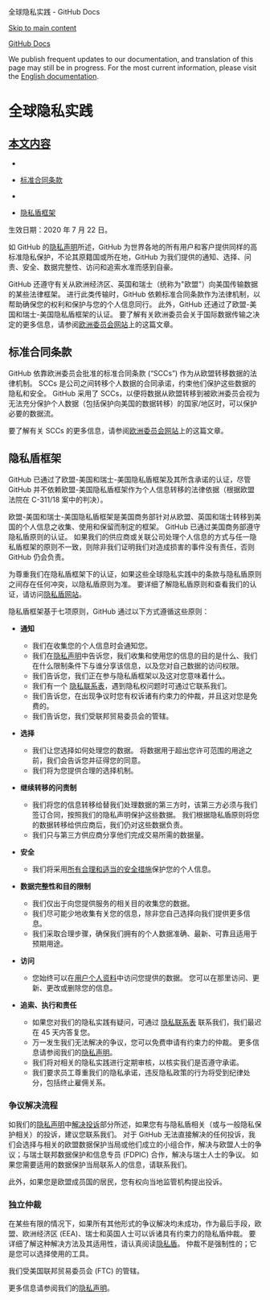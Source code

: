 全球隐私实践 - GitHub Docs

[Skip to main content](#main-content)

[](/cn)[GitHub Docs](/cn)

We publish frequent updates to our documentation, and translation of this page may still be in progress. For the most current information, please visit the [English documentation](/en).

全球隐私实践
==========

[本文内容](/site-policy/privacy-policies/global-privacy-practices#in-this-article)
----------

*
* [标准合同条款](#standard-contractual-clauses)

*
* [隐私盾框架](#privacy-shield-framework)

生效日期：2020 年 7 月 22 日。

如 GitHub 的[隐私声明](/cn/github/site-policy/github-privacy-statement#githubs-global-privacy-practices)所述，GitHub 为世界各地的所有用户和客户提供同样的高标准隐私保护，不论其原籍国或所在地，GitHub 为我们提供的通知、选择、问责、安全、数据完整性、访问和追索水准而感到自豪。

GitHub 还遵守有关从欧洲经济区、英国和瑞士（统称为"欧盟"）向美国传输数据的某些法律框架。 进行此类传输时，GitHub 依赖标准合同条款作为法律机制，以帮助确保您的权利和保护与您的个人信息同行。 此外，GitHub 还通过了欧盟-美国和瑞士-美国隐私盾框架的认证。 要了解有关欧洲委员会关于国际数据传输之决定的更多信息，请参阅[欧洲委员会网站](https://ec.europa.eu/info/law/law-topic/data-protection/international-dimension-data-protection_en)上的这篇文章。

[](#standard-contractual-clauses)标准合同条款
----------

GitHub 依靠欧洲委员会批准的标准合同条款 (“SCCs”) 作为从欧盟转移数据的法律机制。 SCCs 是公司之间转移个人数据的合同承诺，约束他们保护这些数据的隐私和安全。 GitHub 采用了 SCCs，以便将数据从欧盟转移到被欧洲委员会视为无法充分保护个人数据（包括保护向美国的数据转移）的国家/地区时，可以保护必要的数据流。

要了解有关 SCCs 的更多信息，请参阅[欧洲委员会网站](https://ec.europa.eu/info/law/law-topic/data-protection/international-dimension-data-protection/standard-contractual-clauses-scc_en)上的这篇文章。

[](#privacy-shield-framework)隐私盾框架
----------

GitHub 已通过了欧盟-美国和瑞士-美国隐私盾框架及其所含承诺的认证，尽管 GitHub 并不依赖欧盟-美国隐私盾框架作为个人信息转移的法律依据（根据欧盟法院在 C-311/18 案中的判决）。

欧盟-美国和瑞士-美国隐私盾框架是美国商务部针对从欧盟、英国和瑞士转移到美国的个人信息之收集、使用和保留而制定的框架。 GitHub 已通过美国商务部遵守隐私盾原则的认证。 如果我们的供应商或关联公司处理个人信息的方式与任一隐私盾框架的原则不一致，则除非我们证明我们对造成损害的事件没有责任，否则 GitHub 仍会负责。

为尊重我们在隐私盾框架下的认证，如果这些全球隐私实践中的条款与隐私盾原则之间存在任何冲突，以隐私盾原则为准。 要详细了解隐私盾原则和查看我们的认证，请访问[隐私盾网站](https://www.privacyshield.gov/)。

隐私盾框架基于七项原则，GitHub 通过以下方式遵循这些原则：

* **通知**
  * 我们在收集您的个人信息时会通知您。
  * 我们在[隐私声明](/cn/articles/github-privacy-statement)中告诉您，我们收集和使用您的信息的目的是什么、我们在什么限制条件下与谁分享该信息，以及您对自己数据的访问权限。
  * 我们告诉您，我们正在参与隐私盾框架以及这对您意味着什么。
  * 我们有一个 [隐私联系表](https://github.com/contact/privacy)，遇到隐私权问题时可通过它联系我们。
  * 我们告诉您，在出现争议时您有权诉诸有约束力的仲裁，并且这对您是免费的。
  * 我们告诉您，我们受联邦贸易委员会的管辖。

* **选择**
  * 我们让您选择如何处理您的数据。 将数据用于超出您许可范围的用途之前，我们会告诉您并征得您的同意。
  * 我们将为您提供合理的选择机制。

* **继续转移的问责制**
  * 我们将您的信息转移给替我们处理数据的第三方时，该第三方必须与我们签订合同，按照我们的隐私声明保护这些数据。 我们根据隐私盾原则将您的数据转移给供应商后，我们仍对这些数据负责。
  * 我们只与第三方供应商分享他们完成交易所需的数据量。

* **安全**
  * 我们将采用[所有合理和适当的安全措施](https://github.com/security)保护您的个人信息。

* **数据完整性和目的限制**
  * 我们仅出于向您提供服务的相关目的收集您的数据。
  * 我们尽可能少地收集有关您的信息，除非您自己选择向我们提供更多信息。
  * 我们采取合理步骤，确保我们拥有的个人数据准确、最新、可靠且适用于预期用途。

* **访问**
  * 您始终可以在[用户个人资料](https://github.com/settings/profile)中访问您提供的数据。 您可以在那里访问、更新、更改或删除您的信息。

* **追索、执行和责任**
  * 如果您对我们的隐私实践有疑问，可通过 [隐私联系表](https://github.com/contact/privacy) 联系我们，我们最迟在 45 天内答复您。
  * 万一发生我们无法解决的争议，您可以免费申请有约束力的仲裁。 更多信息请参阅我们的[隐私声明](/cn/articles/github-privacy-statement)。
  * 我们将对相关的隐私实践进行定期审核，以核实我们是否遵守承诺。
  * 我们要求员工尊重我们的隐私承诺，违反隐私政策的行为将受到纪律处分，包括终止雇佣关系。

### [](#dispute-resolution-process)争议解决流程 ###

如我们的[隐私声明](/cn/github/site-policy/github-privacy-statement)中[解决投诉](/cn/github/site-policy/github-privacy-statement#resolving-complaints)部分所述，如果您有与隐私盾相关（或与一般隐私保护相关）的投诉，建议您联系我们。 对于 GitHub 无法直接解决的任何投诉，我们会选择与相关的欧盟数据保护当局或他们成立的小组合作，解决与欧盟人士的争议；与瑞士联邦数据保护和信息专员 (FDPIC) 合作，解决与瑞士人士的争议。 如果您需要适用的数据保护当局联系人的信息，请联系我们。

此外，如果您是欧盟成员国的居民，您有权向当地监管机构提出投诉。

### [](#independent-arbitration)独立仲裁 ###

在某些有限的情况下，如果所有其他形式的争议解决均未成功，作为最后手段，欧盟、欧洲经济区 (EEA)、瑞士和英国人士可以诉诸具有约束力的隐私盾仲裁。 要详细了解这种解决方法及其适用性，请认真阅读[隐私盾](https://www.privacyshield.gov/article?id=ANNEX-I-introduction)。 仲裁不是强制性的；它是您可以选择使用的工具。

我们受美国联邦贸易委员会 (FTC) 的管辖。

更多信息请参阅我们的[隐私声明](/cn/articles/github-privacy-statement)。
